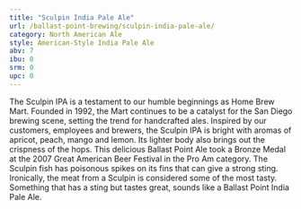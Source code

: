 ```yaml
---
title: "Sculpin India Pale Ale"
url: /ballast-point-brewing/sculpin-india-pale-ale/
category: North American Ale
style: American-Style India Pale Ale
abv: 7
ibu: 0
srm: 0
upc: 0
---
```

The Sculpin IPA is a testament to our humble beginnings as Home Brew Mart. Founded in 1992, the Mart continues to be a catalyst for the San Diego brewing scene, setting the trend for handcrafted ales. Inspired by our customers, employees and brewers, the Sculpin IPA is bright with aromas of apricot, peach, mango and lemon. Its lighter body also brings out the crispness of the hops. This delicious Ballast Point Ale took a Bronze Medal at the 2007 Great American Beer Festival in the Pro Am category. The Sculpin fish has poisonous spikes on its fins that can give a strong sting. Ironically, the meat from a Sculpin is considered some of the most tasty. Something that has a sting but tastes great, sounds like a Ballast Point India Pale Ale.
